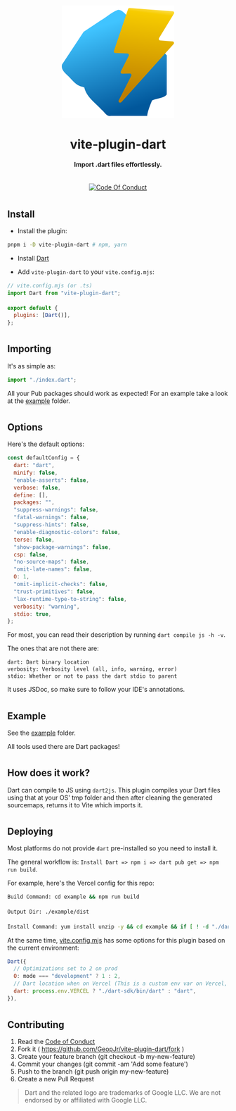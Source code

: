 <p align="center">
  <img width="256" alt="vite plugin dart logo" src="./example/favicon.svg" />
</p>
<h1 align="center">vite-plugin-dart</h1>
<h4 align="center">Import .dart files effortlessly.</h4>
<p align="center">
  <br />
    <a href="https://github.com/GeopJr/vite-plugin-dart/blob/main/CODE_OF_CONDUCT.md"><img src="https://img.shields.io/badge/Contributor%20Covenant-v2.1-3fc5ff.svg?style=for-the-badge&labelColor=00579c" alt="Code Of Conduct" /></a>
</p>

#

## Install

- Install the plugin:

```bash
pnpm i -D vite-plugin-dart # npm, yarn
```

- Install [Dart](https://dart.dev/get-dart)

- Add `vite-plugin-dart` to your `vite.config.mjs`:

```js
// vite.config.mjs (or .ts)
import Dart from "vite-plugin-dart";

export default {
  plugins: [Dart()],
};
```

#

## Importing

It's as simple as:

```js
import "./index.dart";
```

All your Pub packages should work as expected! For an example take a look at the [example](./example) folder.

#

## Options

Here's the default options:

```js
const defaultConfig = {
  dart: "dart",
  minify: false,
  "enable-asserts": false,
  verbose: false,
  define: [],
  packages: "",
  "suppress-warnings": false,
  "fatal-warnings": false,
  "suppress-hints": false,
  "enable-diagnostic-colors": false,
  terse: false,
  "show-package-warnings": false,
  csp: false,
  "no-source-maps": false,
  "omit-late-names": false,
  O: 1,
  "omit-implicit-checks": false,
  "trust-primitives": false,
  "lax-runtime-type-to-string": false,
  verbosity: "warning",
  stdio: true,
};
```

For most, you can read their description by running `dart compile js -h -v`.

The ones that are not there are:

```
dart: Dart binary location
verbosity: Verbosity level (all, info, warning, error)
stdio: Whether or not to pass the dart stdio to parent
```

It uses JSDoc, so make sure to follow your IDE's annotations.

#

## Example

See the [example](./example) folder.

All tools used there are Dart packages!

#

## How does it work?

Dart can compile to JS using `dart2js`. This plugin compiles your Dart files using that at your OS' tmp folder and then after cleaning the generated sourcemaps, returns it to Vite which imports it.

#

## Deploying

Most platforms do not provide `dart` pre-installed so you need to install it.

The general workflow is: `Install Dart => npm i => dart pub get => npm run build`.

For example, here's the Vercel config for this repo:

```bash
Build Command: cd example && npm run build

Output Dir: ./example/dist

Install Command: yum install unzip -y && cd example && if [ ! -d "./dart-sdk/" ]; then curl -L  https://storage.googleapis.com/dart-archive/channels/be/raw/latest/sdk/dartsdk-linux-x64-release.zip > dart.zip; fi && unzip -qq dart.zip && npm i && ./dart-sdk/bin/dart pub get
```

At the same time, [vite.config.mjs](./example/vite.config.mjs) has some options for this plugin based on the current environment:

```js
Dart({
  // Optimizations set to 2 on prod
  O: mode === "development" ? 1 : 2,
  // Dart location when on Vercel (This is a custom env var on Vercel, set to true)
  dart: process.env.VERCEL ? "./dart-sdk/bin/dart" : "dart",
}),
```

#

## Contributing

1. Read the [Code of Conduct](https://github.com/GeopJr/vite-plugin-dart/blob/main/CODE_OF_CONDUCT.md)
2. Fork it ( https://github.com/GeopJr/vite-plugin-dart/fork )
3. Create your feature branch (git checkout -b my-new-feature)
4. Commit your changes (git commit -am 'Add some feature')
5. Push to the branch (git push origin my-new-feature)
6. Create a new Pull Request

> Dart and the related logo are trademarks of Google LLC. We are not endorsed by or affiliated with Google LLC.
